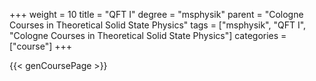 +++
weight = 10
title = "QFT I"
degree = "msphysik"
parent = "Cologne Courses in Theoretical Solid State Physics"
tags = ["msphysik", "QFT I", "Cologne Courses in Theoretical Solid State Physics"]
categories = ["course"]
+++

{{< genCoursePage >}}
